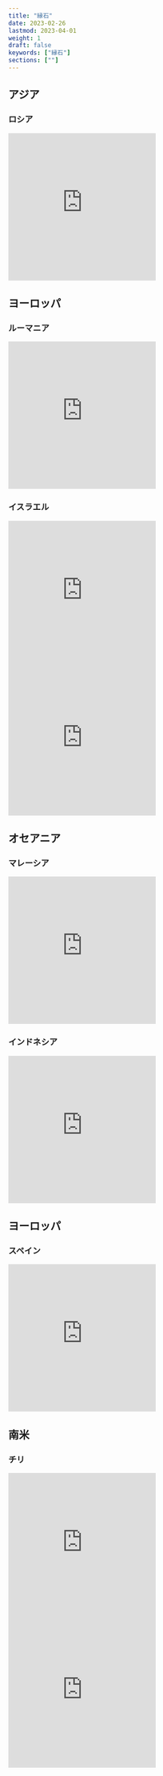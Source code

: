 ```yaml
---
title: "縁石"
date: 2023-02-26
lastmod: 2023-04-01
weight: 1
draft: false
keywords: ["縁石"]
sections: [""]
---
```


## アジア

### ロシア

<div class="googlemap-if">
<iframe src="https://www.google.com/maps/embed?pb=!4v1679574204637!6m8!1m7!1sDJ1z3bpOkteyayBuvEBdDg!2m2!1d63.20508617982585!2d75.4693365969313!3f269.93588402924445!4f-5.097202618980646!5f3.3244282257307107" width="295" height="295" style="border:0;" allowfullscreen="" loading="lazy" referrerpolicy="no-referrer-when-downgrade"></iframe>
</div>


## ヨーロッパ

### ルーマニア

<div class="googlemap-if">
<iframe src="https://www.google.com/maps/embed?pb=!4v1680050839327!6m8!1m7!1sZqqZuLDmKpPoimQWICgrqw!2m2!1d45.88148316556992!2d22.90215171255834!3f253.78113180738174!4f-10.72446694525705!5f2.619813672901139" width="295" height="295" style="border:0;" allowfullscreen="" loading="lazy" referrerpolicy="no-referrer-when-downgrade"></iframe>
</div>

### イスラエル
<div class="googlemap-if">
<iframe src="https://www.google.com/maps/embed?pb=!4v1677459240601!6m8!1m7!1sKzaNL2gPLfulmYdj5Ttfng!2m2!1d32.07251829005475!2d34.76466352452803!3f131.69542916217296!4f-23.314093966316065!5f1.955654522822012" width="295" height="295" style="border:0;" allowfullscreen="" loading="lazy" referrerpolicy="no-referrer-when-downgrade"></iframe>
<iframe src="https://www.google.com/maps/embed?pb=!4v1677459295522!6m8!1m7!1sHcN3Is61HIY8SESfJrlalA!2m2!1d32.07260367095928!2d34.76578981940682!3f64.88275511539939!4f-11.880128793571245!5f3.325193203789971" width="295" height="295" style="border:0;" allowfullscreen="" loading="lazy" referrerpolicy="no-referrer-when-downgrade"></iframe>
</div>

## オセアニア
### マレーシア

<div class="googlemap-if">
<iframe src="https://www.google.com/maps/embed?pb=!4v1678982102995!6m8!1m7!1sSWzvX-HEgjmxUa3s3lOhSA!2m2!1d4.584497761922738!2d101.089424990198!3f43.5691182714932!4f-13.340862379883617!5f3.1927166366301285" width="295" height="295" style="border:0;" allowfullscreen="" loading="lazy" referrerpolicy="no-referrer-when-downgrade"></iframe>
</div>

### インドネシア
<div class="googlemap-if">
<iframe src="https://www.google.com/maps/embed?pb=!4v1677409059457!6m8!1m7!1scdQImoXZMPtZb3IkBlfd6g!2m2!1d-5.136744719452558!2d119.4391749107647!3f2.605017825440939!4f-21.634927120503434!5f2.302769238395383" width="295" height="295" style="border:0;" allowfullscreen="" loading="lazy" referrerpolicy="no-referrer-when-downgrade"></iframe>
</div>

## ヨーロッパ
### スペイン

<div class="googlemap-if">
<iframe src="https://www.google.com/maps/embed?pb=!4v1677856733818!6m8!1m7!1sqGqgmNfR3zaAGBMr4uEuIA!2m2!1d40.45455325707371!2d-3.713051843900113!3f109.94659397354023!4f-15.094667577743238!5f2.7209280147863466" width="295" height="295" style="border:0;" allowfullscreen="" loading="lazy" referrerpolicy="no-referrer-when-downgrade"></iframe>
</div>

## 南米
### チリ
<div class="googlemap-if">
<iframe src="https://www.google.com/maps/embed?pb=!4v1677410294200!6m8!1m7!1sMQ0VSbKspCmlQ9FwZDGDkA!2m2!1d-33.4446504186324!2d-70.64709028781805!3f224.1011696135387!4f-19.36013259365552!5f3.16005151564223" width="295" height="295" style="border:0;" allowfullscreen="" loading="lazy" referrerpolicy="no-referrer-when-downgrade"></iframe>

<iframe src="https://www.google.com/maps/embed?pb=!4v1677410495907!6m8!1m7!1sVNgRlaaSXItL-CMyWHvEAA!2m2!1d-33.44723199744792!2d-70.6499485895562!3f114.59467420090476!4f-12.840660728754813!5f3.249623459753476" width="295" height="295" style="border:0;" allowfullscreen="" loading="lazy" referrerpolicy="no-referrer-when-downgrade"></iframe>
</div>